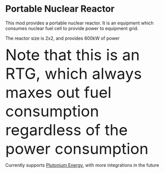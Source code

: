 # Portable Nuclear Reactor

This mod provides a portable nuclear reactor. It is an equipment which consumes nuclear fuel cell to provide power to equipment grid.

The reactor size is 2x2, and provides 600kW of power

<font size="20">Note that this is an RTG, which always maxes out fuel consumption regardless of the power consumption</font>

Currently supports <a href='https://mods.factorio.com/mod/PlutoniumEnergy'>Plutonium Energy</a>, with more integrations in the future

